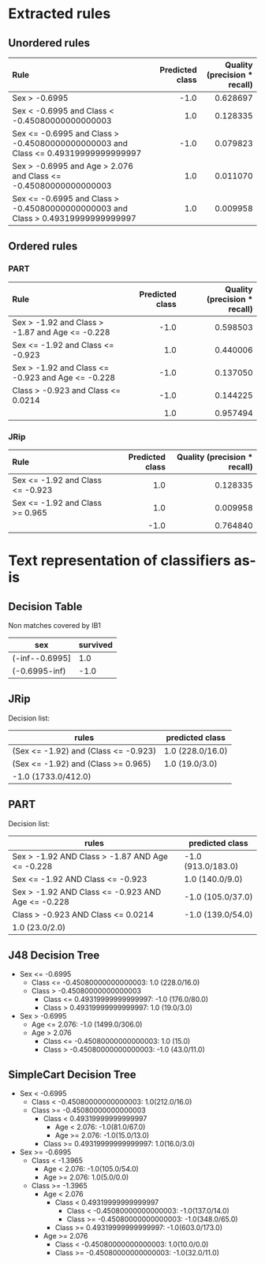 # Extracted rules

## Unordered rules

| Rule | Predicted class | Quality (precision * recall) |
|:----|----:|----:|
| Sex > -0.6995 | -1.0 | 0.628697 |
| Sex < -0.6995 and Class < -0.45080000000000003 | 1.0 | 0.128335 |
| Sex <= -0.6995 and Class > -0.45080000000000003 and Class <= 0.49319999999999997 | -1.0 | 0.079823 |
| Sex > -0.6995 and Age > 2.076 and Class <= -0.45080000000000003 | 1.0 | 0.011070 |
| Sex <= -0.6995 and Class > -0.45080000000000003 and Class > 0.49319999999999997 | 1.0 | 0.009958 |

## Ordered rules

### PART

| Rule | Predicted class | Quality (precision * recall) |
|:----|----:|----:|
| Sex > -1.92 and Class > -1.87 and Age <= -0.228 | -1.0 | 0.598503 |
| Sex <= -1.92 and Class <= -0.923 | 1.0 | 0.440006 |
| Sex > -1.92 and Class <= -0.923 and Age <= -0.228 | -1.0 | 0.137050 |
| Class > -0.923 and Class <= 0.0214 | -1.0 | 0.144225 |
|  | 1.0 | 0.957494 |


### JRip

| Rule | Predicted class | Quality (precision * recall) |
|:----|----:|----:|
| Sex <= -1.92 and Class <= -0.923 | 1.0 | 0.128335 |
| Sex <= -1.92 and Class >= 0.965 | 1.0 | 0.009958 |
|  | -1.0 | 0.764840 |


# Text representation of classifiers as-is

## Decision Table

Non matches covered by IB1

sex|survived
---|---
(-inf--0.6995]|1.0
(-0.6995-inf)|-1.0

## JRip

Decision list:

rules | predicted class
---|---
(Sex <= -1.92) and (Class <= -0.923)|1.0 (228.0/16.0)
(Sex <= -1.92) and (Class >= 0.965)|1.0 (19.0/3.0)
|-1.0 (1733.0/412.0)


## PART

Decision list:

rules | predicted class
---|---
Sex > -1.92 AND Class > -1.87 AND Age <= -0.228|-1.0 (913.0/183.0)
Sex <= -1.92 AND Class <= -0.923|1.0 (140.0/9.0)
Sex > -1.92 AND Class <= -0.923 AND Age <= -0.228|-1.0 (105.0/37.0)
Class > -0.923 AND Class <= 0.0214|-1.0 (139.0/54.0)
|1.0 (23.0/2.0)


## J48 Decision Tree

* Sex <= -0.6995
	* Class <= -0.45080000000000003: 1.0 (228.0/16.0)
	* Class > -0.45080000000000003
		* Class <= 0.49319999999999997: -1.0 (176.0/80.0)
		* Class > 0.49319999999999997: 1.0 (19.0/3.0)
* Sex > -0.6995
	* Age <= 2.076: -1.0 (1499.0/306.0)
	* Age > 2.076
		* Class <= -0.45080000000000003: 1.0 (15.0)
		* Class > -0.45080000000000003: -1.0 (43.0/11.0)


## SimpleCart Decision Tree

* Sex < -0.6995
	* Class < -0.45080000000000003: 1.0(212.0/16.0)
	* Class >= -0.45080000000000003
		* Class < 0.49319999999999997
			* Age < 2.076: -1.0(81.0/67.0)
			* Age >= 2.076: -1.0(15.0/13.0)
		* Class >= 0.49319999999999997: 1.0(16.0/3.0)
* Sex >= -0.6995
	* Class < -1.3965
		* Age < 2.076: -1.0(105.0/54.0)
		* Age >= 2.076: 1.0(5.0/0.0)
	* Class >= -1.3965
		* Age < 2.076
			* Class < 0.49319999999999997
				* Class < -0.45080000000000003: -1.0(137.0/14.0)
				* Class >= -0.45080000000000003: -1.0(348.0/65.0)
			* Class >= 0.49319999999999997: -1.0(603.0/173.0)
		* Age >= 2.076
			* Class < -0.45080000000000003: 1.0(10.0/0.0)
			* Class >= -0.45080000000000003: -1.0(32.0/11.0)


